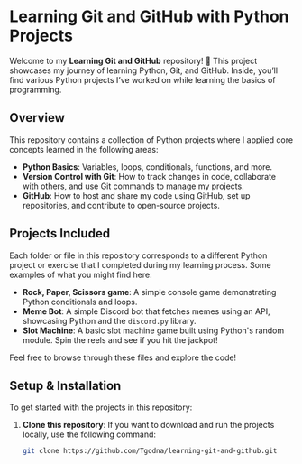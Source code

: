 # Learning Git and GitHub with Python Projects

Welcome to my **Learning Git and GitHub** repository! 🎉 This project showcases my journey of learning Python, Git, and GitHub. Inside, you’ll find various Python projects I’ve worked on while learning the basics of programming.

## Overview

This repository contains a collection of Python projects where I applied core concepts learned in the following areas:
- **Python Basics**: Variables, loops, conditionals, functions, and more.
- **Version Control with Git**: How to track changes in code, collaborate with others, and use Git commands to manage my projects.
- **GitHub**: How to host and share my code using GitHub, set up repositories, and contribute to open-source projects.

## Projects Included

Each folder or file in this repository corresponds to a different Python project or exercise that I completed during my learning process. Some examples of what you might find here:
- **Rock, Paper, Scissors game**: A simple console game demonstrating Python conditionals and loops.
- **Meme Bot**: A simple Discord bot that fetches memes using an API, showcasing Python and the `discord.py` library.
- **Slot Machine**: A basic slot machine game built using Python's random module. Spin the reels and see if you hit the jackpot!


Feel free to browse through these files and explore the code!

## Setup & Installation

To get started with the projects in this repository:

1. **Clone this repository**:
   If you want to download and run the projects locally, use the following command:
   ```bash
   git clone https://github.com/Tgodna/learning-git-and-github.git
